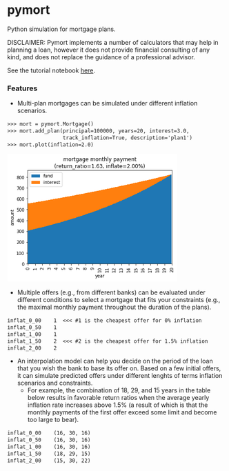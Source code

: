 # pymort

Python simulation for mortgage plans.

DISCLAIMER: Pymort implements a number of calculators that may help in planning a loan, however it does not provide financial consulting of any kind, and does not replace the guidance of a professional advisor.

See the tutorial notebook [here](#pymort_tutorial.ipynb).

### Features

* Multi-plan mortgages can be simulated under different inflation scenarios.

```
>>> mort = pymort.Mortgage()
>>> mort.add_plan(principal=100000, years=20, interest=3.0,
                  track_inflation=True, description='plan1')
>>> mort.plot(inflation=2.0)
```
![single plan](pymort_1.png)

* Multiple offers (e.g., from different banks) can be evaluated under different conditions to select a mortgage that fits your constraints (e.g., the maximal monthly payment throughout the duration of the plans).

```
inflat_0_00    1  <<< #1 is the cheapest offer for 0% inflation
inflat_0_50    1
inflat_1_00    1
inflat_1_50    2  <<< #2 is the cheapest offer for 1.5% inflation
inflat_2_00    2
```

* An interpolation model can help you decide on the period of the loan that you wish the bank to base its offer on. Based on a few initial offers, it can simulate predicted offers under different lenghts of terms inflation scenarios and constraints.
    * For example, the combination of 18, 29, and 15 years in the table below results in favorable return ratios when the average yearly inflation rate increases above 1.5% (a result of which is that the monthly payments of the first offer exceed some limit and become too large to bear).

```
inflat_0_00    (16, 30, 16)
inflat_0_50    (16, 30, 16)
inflat_1_00    (16, 30, 16)
inflat_1_50    (18, 29, 15)
inflat_2_00    (15, 30, 22)  
```
